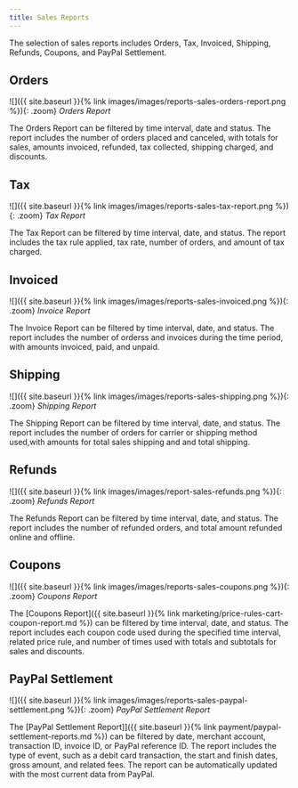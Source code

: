 ```yaml
---
title: Sales Reports
---
```


The selection of sales reports includes Orders, Tax, Invoiced, Shipping, Refunds, Coupons, and PayPal Settlement.

## Orders

![]({{ site.baseurl }}{% link images/images/reports-sales-orders-report.png %}){: .zoom}
*Orders Report*

The Orders Report can be filtered by time interval, date and status. The report includes the number of orders placed and canceled, with totals for sales, amounts invoiced, refunded, tax collected, shipping charged, and discounts.

## Tax

![]({{ site.baseurl }}{% link images/images/reports-sales-tax-report.png %}){: .zoom}
*Tax Report*

The Tax Report can be filtered by time interval, date, and status. The report includes the tax rule applied, tax rate, number of orders, and amount of tax charged.

## Invoiced

![]({{ site.baseurl }}{% link images/images/reports-sales-invoiced.png %}){: .zoom}
*Invoice Report*

The Invoice Report can be filtered by time interval, date, and status. The report includes the number of orderss and invoices during the time period, with amounts invoiced, paid, and unpaid.

## Shipping

![]({{ site.baseurl }}{% link images/images/reports-sales-shipping.png %}){: .zoom}
*Shipping Report*

The Shipping Report can be filtered by time interval, date, and status. The report includes the number of orders for carrier or shipping method used,with amounts for total sales shipping and and total shipping.

## Refunds

![]({{ site.baseurl }}{% link images/images/report-sales-refunds.png %}){: .zoom}
*Refunds Report*

The Refunds Report can be filtered by time interval, date, and status. The report includes the number of refunded orders, and total amount refunded online and offline.

## Coupons

![]({{ site.baseurl }}{% link images/images/reports-sales-coupons.png %}){: .zoom}
*Coupons Report*

The [Coupons Report]({{ site.baseurl }}{% link marketing/price-rules-cart-coupon-report.md %}) can be filtered by time interval, date, and status. The report includes each coupon code used during the specified time interval, related price rule, and number of times used with totals and subtotals for sales and discounts.

## PayPal Settlement

![]({{ site.baseurl }}{% link images/images/reports-sales-paypal-settlement.png %}){: .zoom}
*PayPal Settlement Report*

The [PayPal Settlement Report]]({{ site.baseurl }}{% link payment/paypal-settlement-reports.md %}) can be filtered by date, merchant account, transaction ID, invoice ID, or PayPal reference ID. The report includes the type of event, such as a debit card transaction, the start and finish dates, gross amount, and related fees. The report can be automatically updated with the most current data from PayPal.
